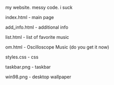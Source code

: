 my website. messy code. i suck

index.html - main page

add_info.html - additional info

list.html - list of favorite music

om.html - Oscilloscope Music (do you get it now)

styles.css - css

taskbar.png - taskbar

win98.png - desktop wallpaper
